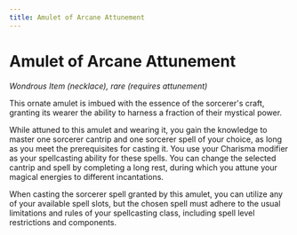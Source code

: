 ```yaml
---
title: Amulet of Arcane Attunement
---
```


# Amulet of Arcane Attunement

_Wondrous Item (necklace), rare (requires attunement)_

This ornate amulet is imbued with the essence of the sorcerer's craft, granting its wearer the ability to harness a fraction of their mystical power.

While attuned to this amulet and wearing it, you gain the knowledge to master one sorcerer cantrip and one sorcerer spell of your choice, as long as you meet the prerequisites for casting it. You use your Charisma modifier as your spellcasting ability for these spells. You can change the selected cantrip and spell by completing a long rest, during which you attune your magical energies to different incantations.

When casting the sorcerer spell granted by this amulet, you can utilize any of your available spell slots, but the chosen spell must adhere to the usual limitations and rules of your spellcasting class, including spell level restrictions and components.
